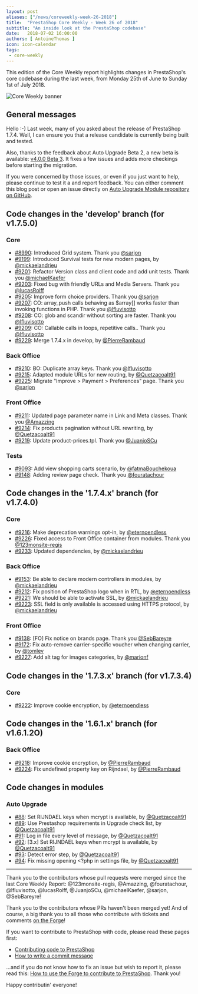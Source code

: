 ```yaml
---
layout: post
aliases: ["/news/coreweekly-week-26-2018"]
title:  "PrestaShop Core Weekly - Week 26 of 2018"
subtitle: "An inside look at the PrestaShop codebase"
date:   2018-07-02 16:00:00
authors: [ AntoineThomas ]
icon: icon-calendar
tags:
 - core-weekly
---
```


This edition of the Core Weekly report highlights changes in PrestaShop's core codebase during the last week, from Monday 25th of June to Sunday 1st of July 2018.

![Core Weekly banner](/assets/images/2017/04/core_weekly_banner.jpg)


## General messages

Hello :-)
Last week, many of you asked about the release of PrestaShop 1.7.4. Well, I can ensure you that a release candidate is currently being built and tested. 

Also, thanks to the feedback about Auto Upgrade Beta 2, a new beta is available: [v4.0.0 Beta 3](https://github.com/PrestaShop/autoupgrade/releases). It fixes a few issues and adds more checkings before starting the migration.

If you were concerned by those issues, or even if you just want to help, please continue to test it a and report feedback. You can either comment this blog post or open an issue directly on [Auto Upgrade Module repository on GitHub](https://github.com/PrestaShop/autoupgrade/issues).



## Code changes in the 'develop' branch (for v1.7.5.0)

### Core

* [#8990](https://github.com/PrestaShop/PrestaShop/pull/8990): Introduced Grid system. Thank you [@sarjon](https://github.com/sarjon)
* [#9199](https://github.com/PrestaShop/PrestaShop/pull/9199): Introduced Survival tests for new modern pages, by [@mickaelandrieu](https://github.com/mickaelandrieu)
* [#9201](https://github.com/PrestaShop/PrestaShop/pull/9201): Refactor Version class and client code and add unit tests. Thank you [@michaelKaefer](https://github.com/michaelKaefer)
* [#9203](https://github.com/PrestaShop/PrestaShop/pull/9203): Fixed bug with friendly URLs and Media Servers. Thank you [@lucasRolff](https://github.com/lucasRolff)
* [#9205](https://github.com/PrestaShop/PrestaShop/pull/9205): Improve form choice providers. Thank you [@sarjon](https://github.com/sarjon)
* [#9207](https://github.com/PrestaShop/PrestaShop/pull/9207): CO: array_push calls behaving as $array[] works faster than invoking functions in PHP. Thank you [@lfluvisotto](https://github.com/lfluvisotto)
* [#9208](https://github.com/PrestaShop/PrestaShop/pull/9208): CO: glob and scandir without sorting are faster. Thank you [@lfluvisotto](https://github.com/lfluvisotto)
* [#9209](https://github.com/PrestaShop/PrestaShop/pull/9209): CO: Callable calls in loops, repetitive calls.. Thank you [@lfluvisotto](https://github.com/lfluvisotto)
* [#9229](https://github.com/PrestaShop/PrestaShop/pull/9229): Merge 1.7.4.x in develop, by [@PierreRambaud](https://github.com/PierreRambaud)


### Back Office

* [#9210](https://github.com/PrestaShop/PrestaShop/pull/9210):  BO: Duplicate array keys. Thank you [@lfluvisotto](https://github.com/lfluvisotto)
* [#9215](https://github.com/PrestaShop/PrestaShop/pull/9215): Adapted module URLs for new routing, by [@Quetzacoalt91](https://github.com/Quetzacoalt91)
* [#9225](https://github.com/PrestaShop/PrestaShop/pull/9225): Migrate "Improve > Payment > Preferences" page. Thank you [@sarjon](https://github.com/sarjon)


### Front Office

* [#9211](https://github.com/PrestaShop/PrestaShop/pull/9211): Updated page parameter name in Link and Meta classes. Thank you [@Amazzing](https://github.com/Amazzing)
* [#9214](https://github.com/PrestaShop/PrestaShop/pull/9214): Fix products pagination without URL rewriting, by [@Quetzacoalt91](https://github.com/Quetzacoalt91)
* [#9219](https://github.com/PrestaShop/PrestaShop/pull/9219): Update product-prices.tpl. Thank you [@JuanjoSCu](https://github.com/JuanjoSCu)


### Tests

* [#9093](https://github.com/PrestaShop/PrestaShop/pull/9093): Add view shopping carts scenario, by [@fatmaBouchekoua](https://github.com/fatmaBouchekoua)
* [#9148](https://github.com/PrestaShop/PrestaShop/pull/9148): Adding review page check. Thank you [@fouratachour](https://github.com/fouratachour)


## Code changes in the '1.7.4.x' branch (for v1.7.4.0)

### Core

* [#9216](https://github.com/PrestaShop/PrestaShop/pull/9216): Make deprecation warnings opt-in, by [@eternoendless](https://github.com/eternoendless)
* [#9226](https://github.com/PrestaShop/PrestaShop/pull/9226): Fixed access to Front Office container from modules. Thank you [@123monsite-regis](https://github.com/123monsite-regis)
* [#9233](https://github.com/PrestaShop/PrestaShop/pull/9233): Updated dependencies, by [@mickaelandrieu](https://github.com/mickaelandrieu)


### Back Office

* [#9153](https://github.com/PrestaShop/PrestaShop/pull/9153): Be able to declare modern controllers in modules, by [@mickaelandrieu](https://github.com/mickaelandrieu)
* [#9212](https://github.com/PrestaShop/PrestaShop/pull/9212): Fix position of PrestaShop logo when in RTL, by [@eternoendless](https://github.com/eternoendless)
* [#9221](https://github.com/PrestaShop/PrestaShop/pull/9221): We should be able to activate SSL, by [@mickaelandrieu](https://github.com/mickaelandrieu)
* [#9223](https://github.com/PrestaShop/PrestaShop/pull/9223): SSL field is only available is accessed using HTTPS protocol, by [@mickaelandrieu](https://github.com/mickaelandrieu)


### Front Office

* [#9138](https://github.com/PrestaShop/PrestaShop/pull/9138): [FO] Fix notice on brands page. Thank you [@SebBareyre](https://github.com/SebBareyre)
* [#9172](https://github.com/PrestaShop/PrestaShop/pull/9172): Fix auto-remove carrier-specific voucher when changing carrier, by [@tomlev](https://github.com/tomlev)
* [#9227](https://github.com/PrestaShop/PrestaShop/pull/9227): Add alt tag for images categories, by [@marionf](https://github.com/marionf)


## Code changes in the '1.7.3.x' branch (for v1.7.3.4)

### Core

* [#9222](https://github.com/PrestaShop/PrestaShop/pull/9222): Improve cookie encryption, by [@eternoendless](https://github.com/eternoendless)


## Code changes in the '1.6.1.x' branch (for v1.6.1.2O)

### Back Office

* [#9218](https://github.com/PrestaShop/PrestaShop/pull/9218): Improve cookie encryption, by [@PierreRambaud](https://github.com/PierreRambaud)
* [#9224](https://github.com/PrestaShop/PrestaShop/pull/9224): Fix undefined property key on Rijndael, by [@PierreRambaud](https://github.com/PierreRambaud)


## Code changes in modules

### Auto Upgrade

* [#88](https://github.com/PrestaShop/autoupgrade/pull/88): Set RIJNDAEL keys when mcrypt is available, by [@Quetzacoalt91](https://github.com/Quetzacoalt91)
* [#89](https://github.com/PrestaShop/autoupgrade/pull/89): Use Prestashop requirements in Upgrade check list, by [@Quetzacoalt91](https://github.com/Quetzacoalt91)
* [#91](https://github.com/PrestaShop/autoupgrade/pull/91): Log in file every level of message, by [@Quetzacoalt91](https://github.com/Quetzacoalt91)
* [#92](https://github.com/PrestaShop/autoupgrade/pull/92): [3.x] Set RIJNDAEL keys when mcrypt is available, by [@Quetzacoalt91](https://github.com/Quetzacoalt91)
* [#93](https://github.com/PrestaShop/autoupgrade/pull/93): Detect error step, by [@Quetzacoalt91](https://github.com/Quetzacoalt91)
* [#94](https://github.com/PrestaShop/autoupgrade/pull/94): Fix missing opening <?php in settings file, by [@Quetzacoalt91](https://github.com/Quetzacoalt91)


<hr />

Thank you to the contributors whose pull requests were merged since the last Core Weekly Report: @123monsite-regis, @Amazzing, @fouratachour, @lfluvisotto, @lucasRolff, @JuanjoSCu, @michaelKaefer, @sarjon, @SebBareyre!

Thank you to the contributors whose PRs haven't been merged yet! And of course, a big thank you to all those who contribute with tickets and comments [on the Forge](http://forge.prestashop.com/)!

If you want to contribute to PrestaShop with code, please read these pages first:

 * [Contributing code to PrestaShop](http://doc.prestashop.com/display/PS16/Contributing+code+to+PrestaShop)
 * [How to write a commit message](http://doc.prestashop.com/display/PS16/How+to+write+a+commit+message)

...and if you do not know how to fix an issue but wish to report it, please read this: [How to use the Forge to contribute to PrestaShop](http://doc.prestashop.com/display/PS16/How+to+use+the+Forge+to+contribute+to+PrestaShop). Thank you!

Happy contributin' everyone!
